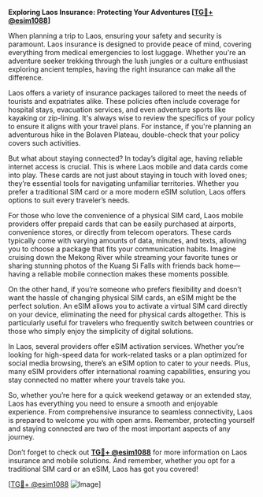 **Exploring Laos Insurance: Protecting Your Adventures [[TG💪+ @esim1088](https://t.me/s/esim1088)]**

When planning a trip to Laos, ensuring your safety and security is paramount. Laos insurance is designed to provide peace of mind, covering everything from medical emergencies to lost luggage. Whether you're an adventure seeker trekking through the lush jungles or a culture enthusiast exploring ancient temples, having the right insurance can make all the difference.

Laos offers a variety of insurance packages tailored to meet the needs of tourists and expatriates alike. These policies often include coverage for hospital stays, evacuation services, and even adventure sports like kayaking or zip-lining. It's always wise to review the specifics of your policy to ensure it aligns with your travel plans. For instance, if you're planning an adventurous hike in the Bolaven Plateau, double-check that your policy covers such activities.

But what about staying connected? In today’s digital age, having reliable internet access is crucial. This is where Laos mobile and data cards come into play. These cards are not just about staying in touch with loved ones; they’re essential tools for navigating unfamiliar territories. Whether you prefer a traditional SIM card or a more modern eSIM solution, Laos offers options to suit every traveler’s needs.

For those who love the convenience of a physical SIM card, Laos mobile providers offer prepaid cards that can be easily purchased at airports, convenience stores, or directly from telecom operators. These cards typically come with varying amounts of data, minutes, and texts, allowing you to choose a package that fits your communication habits. Imagine cruising down the Mekong River while streaming your favorite tunes or sharing stunning photos of the Kuang Si Falls with friends back home—having a reliable mobile connection makes these moments possible.

On the other hand, if you’re someone who prefers flexibility and doesn’t want the hassle of changing physical SIM cards, an eSIM might be the perfect solution. An eSIM allows you to activate a virtual SIM card directly on your device, eliminating the need for physical cards altogether. This is particularly useful for travelers who frequently switch between countries or those who simply enjoy the simplicity of digital solutions.

In Laos, several providers offer eSIM activation services. Whether you’re looking for high-speed data for work-related tasks or a plan optimized for social media browsing, there’s an eSIM option to cater to your needs. Plus, many eSIM providers offer international roaming capabilities, ensuring you stay connected no matter where your travels take you.

So, whether you’re here for a quick weekend getaway or an extended stay, Laos has everything you need to ensure a smooth and enjoyable experience. From comprehensive insurance to seamless connectivity, Laos is prepared to welcome you with open arms. Remember, protecting yourself and staying connected are two of the most important aspects of any journey. 

Don’t forget to check out **[TG💪+ @esim1088](https://t.me/s/esim1088)** for more information on Laos insurance and mobile solutions. And remember, whether you opt for a traditional SIM card or an eSIM, Laos has got you covered! 

[[TG💪+ @esim1088](https://t.me/s/esim1088) ![Image](https://i.postimg.cc/Y0z9fWf4/image.png)]